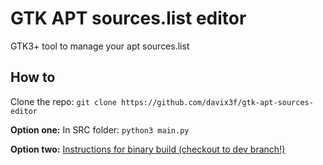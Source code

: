 # GTK APT sources.list editor 
GTK3+ tool to manage your apt sources.list

## How to

Clone the repo: `git clone https://github.com/davix3f/gtk-apt-sources-editor`

**Option one:**
In SRC folder: `python3 main.py`

**Option two:**
[Instructions for binary build (checkout to dev branch!)](https://github.com/davix3f/gtk-apt-sources-editor/blob/dev/src/C_SRC/BUILD_INSTUCTIONS.md)
